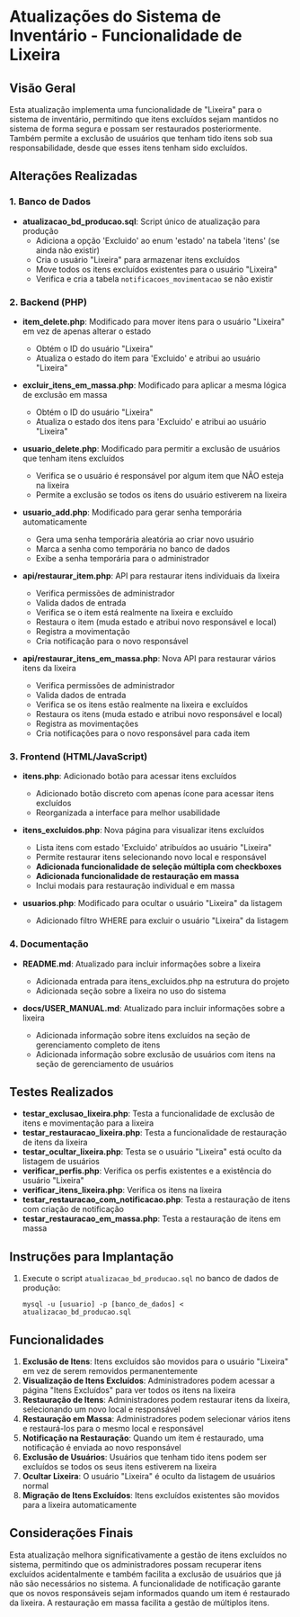 # Atualizações do Sistema de Inventário - Funcionalidade de Lixeira

## Visão Geral

Esta atualização implementa uma funcionalidade de "Lixeira" para o sistema de inventário, permitindo que itens excluídos sejam mantidos no sistema de forma segura e possam ser restaurados posteriormente. Também permite a exclusão de usuários que tenham tido itens sob sua responsabilidade, desde que esses itens tenham sido excluídos.

## Alterações Realizadas

### 1. Banco de Dados

- **atualizacao_bd_producao.sql**: Script único de atualização para produção
  - Adiciona a opção 'Excluido' ao enum 'estado' na tabela 'itens' (se ainda não existir)
  - Cria o usuário "Lixeira" para armazenar itens excluídos
  - Move todos os itens excluídos existentes para o usuário "Lixeira"
  - Verifica e cria a tabela `notificacoes_movimentacao` se não existir

### 2. Backend (PHP)

- **item_delete.php**: Modificado para mover itens para o usuário "Lixeira" em vez de apenas alterar o estado
  - Obtém o ID do usuário "Lixeira"
  - Atualiza o estado do item para 'Excluido' e atribui ao usuário "Lixeira"

- **excluir_itens_em_massa.php**: Modificado para aplicar a mesma lógica de exclusão em massa
  - Obtém o ID do usuário "Lixeira"
  - Atualiza o estado dos itens para 'Excluido' e atribui ao usuário "Lixeira"

- **usuario_delete.php**: Modificado para permitir a exclusão de usuários que tenham itens excluídos
  - Verifica se o usuário é responsável por algum item que NÃO esteja na lixeira
  - Permite a exclusão se todos os itens do usuário estiverem na lixeira

- **usuario_add.php**: Modificado para gerar senha temporária automaticamente
  - Gera uma senha temporária aleatória ao criar novo usuário
  - Marca a senha como temporária no banco de dados
  - Exibe a senha temporária para o administrador

- **api/restaurar_item.php**: API para restaurar itens individuais da lixeira
  - Verifica permissões de administrador
  - Valida dados de entrada
  - Verifica se o item está realmente na lixeira e excluído
  - Restaura o item (muda estado e atribui novo responsável e local)
  - Registra a movimentação
  - Cria notificação para o novo responsável

- **api/restaurar_itens_em_massa.php**: Nova API para restaurar vários itens da lixeira
  - Verifica permissões de administrador
  - Valida dados de entrada
  - Verifica se os itens estão realmente na lixeira e excluídos
  - Restaura os itens (muda estado e atribui novo responsável e local)
  - Registra as movimentações
  - Cria notificações para o novo responsável para cada item

### 3. Frontend (HTML/JavaScript)

- **itens.php**: Adicionado botão para acessar itens excluídos
  - Adicionado botão discreto com apenas ícone para acessar itens excluídos
  - Reorganizada a interface para melhor usabilidade

- **itens_excluidos.php**: Nova página para visualizar itens excluídos
  - Lista itens com estado 'Excluido' atribuídos ao usuário "Lixeira"
  - Permite restaurar itens selecionando novo local e responsável
  - **Adicionada funcionalidade de seleção múltipla com checkboxes**
  - **Adicionada funcionalidade de restauração em massa**
  - Inclui modais para restauração individual e em massa

- **usuarios.php**: Modificado para ocultar o usuário "Lixeira" da listagem
  - Adicionado filtro WHERE para excluir o usuário "Lixeira" da listagem

### 4. Documentação

- **README.md**: Atualizado para incluir informações sobre a lixeira
  - Adicionada entrada para itens_excluidos.php na estrutura do projeto
  - Adicionada seção sobre a lixeira no uso do sistema

- **docs/USER_MANUAL.md**: Atualizado para incluir informações sobre a lixeira
  - Adicionada informação sobre itens excluídos na seção de gerenciamento completo de itens
  - Adicionada informação sobre exclusão de usuários com itens na seção de gerenciamento de usuários

## Testes Realizados

- **testar_exclusao_lixeira.php**: Testa a funcionalidade de exclusão de itens e movimentação para a lixeira
- **testar_restauracao_lixeira.php**: Testa a funcionalidade de restauração de itens da lixeira
- **testar_ocultar_lixeira.php**: Testa se o usuário "Lixeira" está oculto da listagem de usuários
- **verificar_perfis.php**: Verifica os perfis existentes e a existência do usuário "Lixeira"
- **verificar_itens_lixeira.php**: Verifica os itens na lixeira
- **testar_restauracao_com_notificacao.php**: Testa a restauração de itens com criação de notificação
- **testar_restauracao_em_massa.php**: Testa a restauração de itens em massa

## Instruções para Implantação

1. Execute o script `atualizacao_bd_producao.sql` no banco de dados de produção:
   ```
   mysql -u [usuario] -p [banco_de_dados] < atualizacao_bd_producao.sql
   ```

## Funcionalidades

1. **Exclusão de Itens**: Itens excluídos são movidos para o usuário "Lixeira" em vez de serem removidos permanentemente
2. **Visualização de Itens Excluídos**: Administradores podem acessar a página "Itens Excluídos" para ver todos os itens na lixeira
3. **Restauração de Itens**: Administradores podem restaurar itens da lixeira, selecionando um novo local e responsável
4. **Restauração em Massa**: Administradores podem selecionar vários itens e restaurá-los para o mesmo local e responsável
5. **Notificação na Restauração**: Quando um item é restaurado, uma notificação é enviada ao novo responsável
6. **Exclusão de Usuários**: Usuários que tenham tido itens podem ser excluídos se todos os seus itens estiverem na lixeira
7. **Ocultar Lixeira**: O usuário "Lixeira" é oculto da listagem de usuários normal
8. **Migração de Itens Excluídos**: Itens excluídos existentes são movidos para a lixeira automaticamente

## Considerações Finais

Esta atualização melhora significativamente a gestão de itens excluídos no sistema, permitindo que os administradores possam recuperar itens excluídos acidentalmente e também facilita a exclusão de usuários que já não são necessários no sistema. A funcionalidade de notificação garante que os novos responsáveis sejam informados quando um item é restaurado da lixeira. A restauração em massa facilita a gestão de múltiplos itens.
